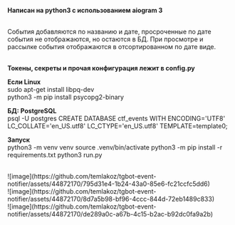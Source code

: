 **Написан на python3 с использованием aiogram 3** 
<br>




<br>
События добавляются по названию и дате, просроченные по дате события не отображаются, но остаются в БД. При просмотре и рассылке события отображаются в отсортированном по дате виде.
<br><br>

**Токены, секреты и прочая конфигурация лежит в config.py**

**Если Linux** <br>
sudo apt-get install libpq-dev <br>
python3 -m pip install psycopg2-binary<br>

**БД: PostgreSQL** <br>
psql -U postgres 
CREATE DATABASE ctf_events WITH ENCODING='UTF8' LC_COLLATE='en_US.utf8' LC_CTYPE='en_US.utf8' TEMPLATE=template0;


**Запуск**
<br>
python3 -m venv venv
source .venv/bin/activate
python3 -m pip install -r requirements.txt
python3 run.py

<br>
![image](https://github.com/temlakoz/tgbot-event-notifier/assets/44872170/795d31e4-1b24-43a0-85e6-fc21ccfc5dd6)
<br>
![image](https://github.com/temlakoz/tgbot-event-notifier/assets/44872170/8d7a5b98-bf96-4ccc-844d-72eb1489c833)
<br>
![image](https://github.com/temlakoz/tgbot-event-notifier/assets/44872170/de289a0c-a67b-4c15-b2ac-b92dc0fa9a2b)
<br>
